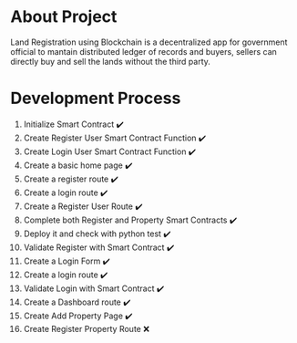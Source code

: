 # About Project
Land Registration using Blockchain is a decentralized app for government official to mantain distributed ledger of records and buyers, sellers can directly buy and sell the lands without the third party.

# Development Process
1. Initialize Smart Contract :heavy_check_mark:
2. Create Register User Smart Contract Function :heavy_check_mark:
3. Create Login User Smart Contract Function :heavy_check_mark:
4. Create a basic home page :heavy_check_mark:
5. Create a register route :heavy_check_mark:
6. Create a login route :heavy_check_mark:
7. Create a Register User Route :heavy_check_mark:
8. Complete both Register and Property Smart Contracts :heavy_check_mark:
9. Deploy it and check with python test :heavy_check_mark:
10. Validate Register with Smart Contract :heavy_check_mark:
11. Create a Login Form :heavy_check_mark:
12. Create a login route :heavy_check_mark:
13. Validate Login with Smart Contract :heavy_check_mark:
14. Create a Dashboard route :heavy_check_mark:
15. Create Add Property Page :heavy_check_mark:
16. Create Register Property Route :x: